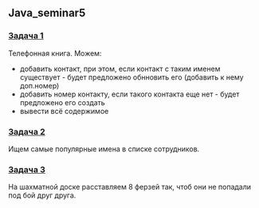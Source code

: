 ## Java_seminar5
### [Задача 1](https://github.com/AlexeyDmitrich/Jaja_seminar5/blob/master/src/HomeTask1.java)
Телефонная книга. Можем:
  - добавить контакт, при этом, если контакт с таким именем существует - будет предложено обнновить его (добавить к нему доп.номер)
  - добавить номер контакту, если такого контакта еще нет - будет предложено его создать
  - вывести всё содержимое

### [Задача 2](https://github.com/AlexeyDmitrich/Jaja_seminar5/blob/master/src/HomeTask2.java)
Ищем самые популярные имена в списке сотрудников.

### [Задача 3](https://github.com/AlexeyDmitrich/Jaja_seminar5/blob/master/src/HomeTask3.java)
На шахматной доске расставляем 8 ферзей так, чтоб они не попадали под бой друг друга. 
